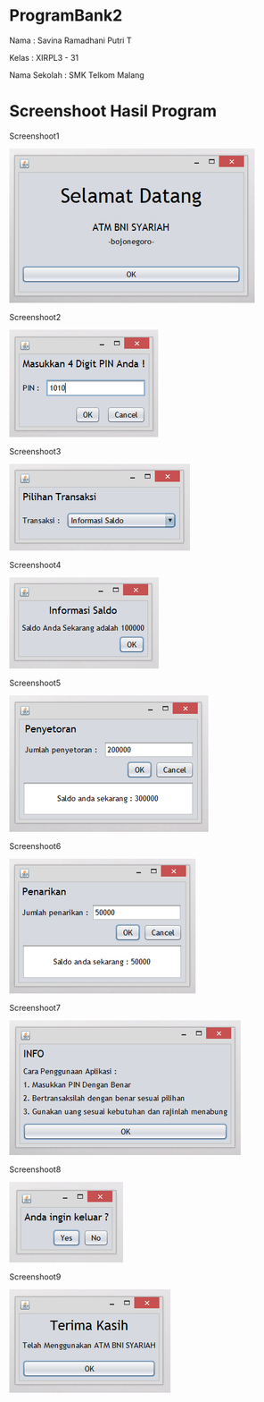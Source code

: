 # ProgramBank2

Nama : Savina Ramadhani Putri T

Kelas : XIRPL3 - 31

Nama Sekolah : SMK Telkom Malang


# Screenshoot Hasil Program

Screenshoot1

<img src="1.PNG">

Screenshoot2

<img src="2.PNG">

Screenshoot3

<img src="3.PNG">

Screenshoot4

<img src="4.PNG">

Screenshoot5

<img src="5.PNG">

Screenshoot6

<img src="6.PNG">

Screenshoot7

<img src="7.PNG">

Screenshoot8

<img src="8.PNG">

Screenshoot9

<img src="9.PNG">
